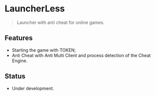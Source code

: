 # LauncherLess
> Launcher with anti cheat for online games.

## Features
* Starting the game with TOKEN;
* Anti Cheat with Anti Multi Client and process detection of the Cheat Engine.

## Status

* Under development.
